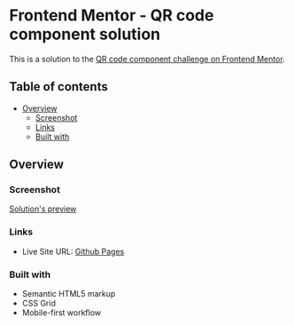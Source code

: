 # Frontend Mentor - QR code component solution

This is a solution to the [QR code component challenge on Frontend Mentor](https://www.frontendmentor.io/challenges/qr-code-component-iux_sIO_H). 

## Table of contents

- [Overview](#overview)
  - [Screenshot](#screenshot)
  - [Links](#links)
  - [Built with](#built-with)

## Overview

### Screenshot

[Solution's preview](https://imgur.com/a/4ggZEjI)

### Links

- Live Site URL: [Github Pages](https://codnova.github.io/frontend-mentor-QR-Code/)

### Built with

- Semantic HTML5 markup
- CSS Grid
- Mobile-first workflow
